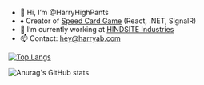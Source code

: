 - 👋 Hi, I’m @HarryHighPants
- ♦️ Creator of [Speed Card Game](https://speed.harryab.com/) (React, .NET, SignalR)
- 🌱 I’m currently working at [HINDSITE Industries](https://www.hindsiteind.com/)
- 📫 Contact: hey@harryab.com

[![Top Langs](https://github-readme-stats.vercel.app/api/top-langs/?username=HarryHighPants&langs_count=3)](https://github.com/anuraghazra/github-readme-stats)

![Anurag's GitHub stats](https://github-readme-stats.vercel.app/api?username=HarryHighPants&show_icons=true&theme=transparent)
